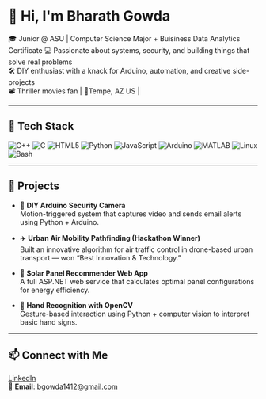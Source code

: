 # 👋 Hi, I'm Bharath Gowda

🎓 Junior @ ASU | Computer Science Major + Buisiness Data Analytics Certificate
💻 Passionate about systems, security, and building things that solve real problems  
🛠️ DIY enthusiast with a knack for Arduino, automation, and creative side-projects  
📽️ Thriller movies fan | 📍Tempe, AZ US |

---

## 🧰 Tech Stack

![C++](https://img.shields.io/badge/-C++-00599C?logo=c%2B%2B&logoColor=white)
![C](https://img.shields.io/badge/-C-A8B9CC?logo=c&logoColor=black)
![HTML5](https://img.shields.io/badge/-HTML5-E34F26?logo=html5&logoColor=white)
![Python](https://img.shields.io/badge/-Python-3776AB?logo=python&logoColor=white)
![JavaScript](https://img.shields.io/badge/-JavaScript-F7DF1E?logo=javascript&logoColor=black)
![Arduino](https://img.shields.io/badge/-Arduino-00979D?logo=arduino&logoColor=white)
![MATLAB](https://img.shields.io/badge/-MATLAB-0076A8?logo=mathworks&logoColor=white)
![Linux](https://img.shields.io/badge/-Linux-FCC624?logo=linux&logoColor=black)
![Bash](https://img.shields.io/badge/-Bash-4EAA25?logo=gnubash&logoColor=white)

---

## 🚀 Projects

- 🎥 **DIY Arduino Security Camera**  
  Motion-triggered system that captures video and sends email alerts using Python + Arduino.

- ✈️ **Urban Air Mobility Pathfinding (Hackathon Winner)**  
  Built an innovative algorithm for air traffic control in drone-based urban transport — won “Best Innovation & Technology.”

- 🔐 **Solar Panel Recommender Web App**  
  A full ASP.NET web service that calculates optimal panel configurations for energy efficiency.

- 🤖 **Hand Recognition with OpenCV**  
  Gesture-based interaction using Python + computer vision to interpret basic hand signs.

---

## 📫 Connect with Me

[LinkedIn](https://www.linkedin.com/in/bharath-shivashankar-gowda/)  
📧 **Email**: bgowda1412@gmail.com
